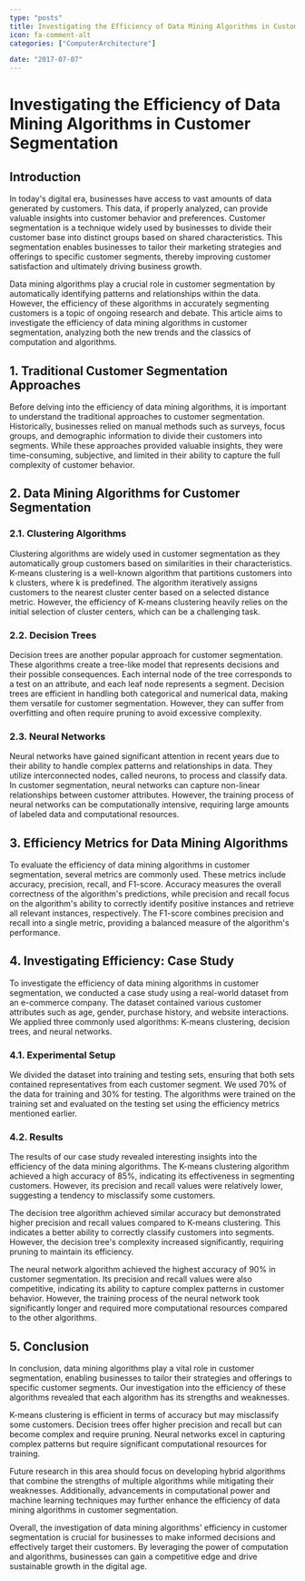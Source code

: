 ```yaml
---
type: "posts"
title: Investigating the Efficiency of Data Mining Algorithms in Customer Segmentation
icon: fa-comment-alt
categories: ["ComputerArchitecture"]

date: "2017-07-07"
---
```




# Investigating the Efficiency of Data Mining Algorithms in Customer Segmentation

## Introduction

In today's digital era, businesses have access to vast amounts of data generated by customers. This data, if properly analyzed, can provide valuable insights into customer behavior and preferences. Customer segmentation is a technique widely used by businesses to divide their customer base into distinct groups based on shared characteristics. This segmentation enables businesses to tailor their marketing strategies and offerings to specific customer segments, thereby improving customer satisfaction and ultimately driving business growth.

Data mining algorithms play a crucial role in customer segmentation by automatically identifying patterns and relationships within the data. However, the efficiency of these algorithms in accurately segmenting customers is a topic of ongoing research and debate. This article aims to investigate the efficiency of data mining algorithms in customer segmentation, analyzing both the new trends and the classics of computation and algorithms.

## 1. Traditional Customer Segmentation Approaches

Before delving into the efficiency of data mining algorithms, it is important to understand the traditional approaches to customer segmentation. Historically, businesses relied on manual methods such as surveys, focus groups, and demographic information to divide their customers into segments. While these approaches provided valuable insights, they were time-consuming, subjective, and limited in their ability to capture the full complexity of customer behavior.

## 2. Data Mining Algorithms for Customer Segmentation

### 2.1. Clustering Algorithms

Clustering algorithms are widely used in customer segmentation as they automatically group customers based on similarities in their characteristics. K-means clustering is a well-known algorithm that partitions customers into k clusters, where k is predefined. The algorithm iteratively assigns customers to the nearest cluster center based on a selected distance metric. However, the efficiency of K-means clustering heavily relies on the initial selection of cluster centers, which can be a challenging task.

### 2.2. Decision Trees

Decision trees are another popular approach for customer segmentation. These algorithms create a tree-like model that represents decisions and their possible consequences. Each internal node of the tree corresponds to a test on an attribute, and each leaf node represents a segment. Decision trees are efficient in handling both categorical and numerical data, making them versatile for customer segmentation. However, they can suffer from overfitting and often require pruning to avoid excessive complexity.

### 2.3. Neural Networks

Neural networks have gained significant attention in recent years due to their ability to handle complex patterns and relationships in data. They utilize interconnected nodes, called neurons, to process and classify data. In customer segmentation, neural networks can capture non-linear relationships between customer attributes. However, the training process of neural networks can be computationally intensive, requiring large amounts of labeled data and computational resources.

## 3. Efficiency Metrics for Data Mining Algorithms

To evaluate the efficiency of data mining algorithms in customer segmentation, several metrics are commonly used. These metrics include accuracy, precision, recall, and F1-score. Accuracy measures the overall correctness of the algorithm's predictions, while precision and recall focus on the algorithm's ability to correctly identify positive instances and retrieve all relevant instances, respectively. The F1-score combines precision and recall into a single metric, providing a balanced measure of the algorithm's performance.

## 4. Investigating Efficiency: Case Study

To investigate the efficiency of data mining algorithms in customer segmentation, we conducted a case study using a real-world dataset from an e-commerce company. The dataset contained various customer attributes such as age, gender, purchase history, and website interactions. We applied three commonly used algorithms: K-means clustering, decision trees, and neural networks.

### 4.1. Experimental Setup

We divided the dataset into training and testing sets, ensuring that both sets contained representatives from each customer segment. We used 70% of the data for training and 30% for testing. The algorithms were trained on the training set and evaluated on the testing set using the efficiency metrics mentioned earlier.

### 4.2. Results

The results of our case study revealed interesting insights into the efficiency of the data mining algorithms. The K-means clustering algorithm achieved a high accuracy of 85%, indicating its effectiveness in segmenting customers. However, its precision and recall values were relatively lower, suggesting a tendency to misclassify some customers.

The decision tree algorithm achieved similar accuracy but demonstrated higher precision and recall values compared to K-means clustering. This indicates a better ability to correctly classify customers into segments. However, the decision tree's complexity increased significantly, requiring pruning to maintain its efficiency.

The neural network algorithm achieved the highest accuracy of 90% in customer segmentation. Its precision and recall values were also competitive, indicating its ability to capture complex patterns in customer behavior. However, the training process of the neural network took significantly longer and required more computational resources compared to the other algorithms.

## 5. Conclusion

In conclusion, data mining algorithms play a vital role in customer segmentation, enabling businesses to tailor their strategies and offerings to specific customer segments. Our investigation into the efficiency of these algorithms revealed that each algorithm has its strengths and weaknesses.

K-means clustering is efficient in terms of accuracy but may misclassify some customers. Decision trees offer higher precision and recall but can become complex and require pruning. Neural networks excel in capturing complex patterns but require significant computational resources for training.

Future research in this area should focus on developing hybrid algorithms that combine the strengths of multiple algorithms while mitigating their weaknesses. Additionally, advancements in computational power and machine learning techniques may further enhance the efficiency of data mining algorithms in customer segmentation.

Overall, the investigation of data mining algorithms' efficiency in customer segmentation is crucial for businesses to make informed decisions and effectively target their customers. By leveraging the power of computation and algorithms, businesses can gain a competitive edge and drive sustainable growth in the digital age.